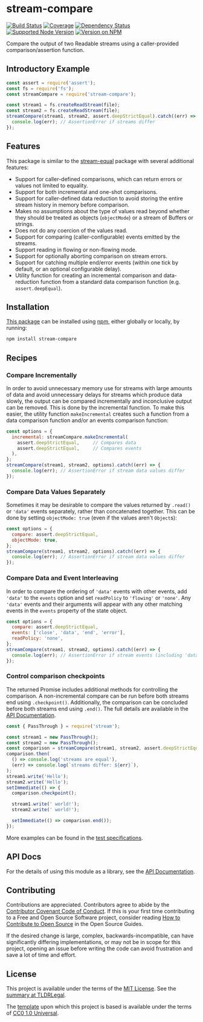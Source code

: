 stream-compare
==============

[![Build Status](https://img.shields.io/github/actions/workflow/status/kevinoid/stream-compare/node.js.yml?branch=main&style=flat&label=build)](https://github.com/kevinoid/stream-compare/actions?query=branch%3Amain)
[![Coverage](https://img.shields.io/codecov/c/github/kevinoid/stream-compare/main.svg?style=flat)](https://app.codecov.io/gh/kevinoid/stream-compare/branch/main)
[![Dependency Status](https://img.shields.io/david/kevinoid/stream-compare.svg?style=flat)](https://david-dm.org/kevinoid/stream-compare)
[![Supported Node Version](https://img.shields.io/node/v/stream-compare.svg?style=flat)](https://www.npmjs.com/package/stream-compare)
[![Version on NPM](https://img.shields.io/npm/v/stream-compare.svg?style=flat)](https://www.npmjs.com/package/stream-compare)

Compare the output of two Readable streams using a caller-provided
comparison/assertion function.

## Introductory Example

```js
const assert = require('assert');
const fs = require('fs');
const streamCompare = require('stream-compare');

const stream1 = fs.createReadStream(file);
const stream2 = fs.createReadStream(file);
streamCompare(stream1, stream2, assert.deepStrictEqual).catch((err) => {
  console.log(err); // AssertionError if streams differ
});
```


## Features

This package is similar to the
[stream-equal](https://github.com/fent/node-stream-equal) package with several
additional features:

- Support for caller-defined comparisons, which can return errors or values
  not limited to equality.
- Support for both incremental and one-shot comparisons.
- Support for caller-defined data reduction to avoid storing the entire stream
  history in memory before comparison.
- Makes no assumptions about the type of values read beyond whether they
  should be treated as objects (`objectMode`) or a stream of Buffers or
  strings.
- Does not do any coercion of the values read.
- Support for comparing (caller-configurable) events emitted by the streams.
- Support reading in flowing or non-flowing mode.
- Support for optionally aborting comparison on stream errors.
- Support for catching multiple end/error events (within one tick by default,
  or an optional configurable delay).
- Utility function for creating an incremental comparison and data-reduction
  function from a standard data comparison function (e.g. `assert.deepEqual`).


## Installation

[This package](https://www.npmjs.com/package/stream-compare) can be installed
using [npm](https://www.npmjs.com/), either globally or locally, by running:

```sh
npm install stream-compare
```


## Recipes

### Compare Incrementally

In order to avoid unnecessary memory use for streams with large amounts of
data and avoid unnecessary delays for streams which produce data slowly, the
output can be compared incrementally and inconclusive output can be removed.
This is done by the incremental function.  To make this easier, the utility
function `makeIncremental` creates such a function from a data comparison
function and/or an events comparison function:

```js
const options = {
  incremental: streamCompare.makeIncremental(
    assert.deepStrictEqual,     // Compares data
    assert.deepStrictEqual,     // Compares events
  ),
};
streamCompare(stream1, stream2, options).catch((err) => {
  console.log(err); // AssertionError if stream data values differ
});
```

### Compare Data Values Separately

Sometimes it may be desirable to compare the values returned by `.read()` or
`'data'` events separately, rather than concatenated together.  This can be
done by setting `objectMode: true` (even if the values aren't `Object`s):

```js
const options = {
  compare: assert.deepStrictEqual,
  objectMode: true,
};
streamCompare(stream1, stream2, options).catch((err) => {
  console.log(err); // AssertionError if stream data values differ
});
```

### Compare Data and Event Interleaving

In order to compare the ordering of `'data'` events with other events, add
`'data'` to the `events` option and set `readPolicy` to `'flowing'` or
`'none'`.  Any `'data'` events and their arguments will appear with any other
matching events in the `events` property of the state object.

```js
const options = {
  compare: assert.deepStrictEqual,
  events: ['close', 'data', 'end', 'error'],
  readPolicy: 'none',
};
streamCompare(stream1, stream2, options).catch((err) => {
  console.log(err); // AssertionError if stream events (including 'data') differ
});
```

### Control comparison checkpoints

The returned Promise includes additional methods for controlling the
comparison.  A non-incremental compare can be run before both streams end
using `.checkpoint()`.  Additionally, the comparison can be concluded before
both streams end using `.end()`.  The full details are available in the [API
Documentation](https://kevinoid.github.io/stream-compare/api/StreamComparePromise.html).

```js
const { PassThrough } = require('stream');

const stream1 = new PassThrough();
const stream2 = new PassThrough();
const comparison = streamCompare(stream1, stream2, assert.deepStrictEqual);
comparison.then(
  () => console.log('streams are equal'),
  (err) => console.log(`streams differ: ${err}`),
);
stream1.write('Hello');
stream2.write('Hello');
setImmediate(() => {
  comparison.checkpoint();

  stream1.write(' world!');
  stream2.write(' world!');

  setImmediate(() => comparison.end());
});
```

More examples can be found in the [test
specifications](https://kevinoid.github.io/stream-compare/spec).

## API Docs

For the details of using this module as a library, see the [API
Documentation](https://kevinoid.github.io/stream-compare/api).


## Contributing

Contributions are appreciated.  Contributors agree to abide by the [Contributor
Covenant Code of
Conduct](https://www.contributor-covenant.org/version/1/4/code-of-conduct.html).
If this is your first time contributing to a Free and Open Source Software
project, consider reading [How to Contribute to Open
Source](https://opensource.guide/how-to-contribute/)
in the Open Source Guides.

If the desired change is large, complex, backwards-incompatible, can have
significantly differing implementations, or may not be in scope for this
project, opening an issue before writing the code can avoid frustration and
save a lot of time and effort.


## License

This project is available under the terms of the [MIT License](LICENSE.txt).
See the [summary at TLDRLegal](https://tldrlegal.com/license/mit-license).

The [template](https://github.com/kevinoid/node-project-template) upon which
this project is based is available under the terms of
[CC0 1.0 Universal](https://creativecommons.org/publicdomain/zero/1.0/).
